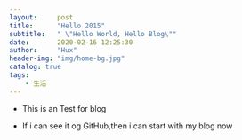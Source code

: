 ```yaml
---
layout:     post
title:      "Hello 2015"
subtitle:   " \"Hello World, Hello Blog\""
date:       2020-02-16 12:25:30
author:     "Hux"
header-img: "img/home-bg.jpg"
catalog: true
tags:
    - 生活
---
```


- This is an Test for blog

- If i can see it og GitHub,then i can start with my blog now
